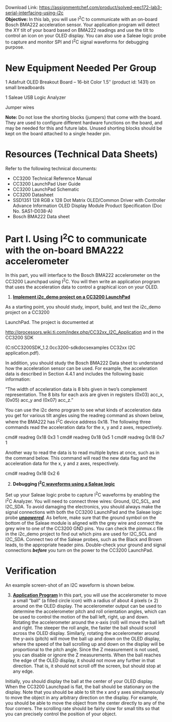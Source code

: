 Download Link: https://assignmentchef.com/product/solved-eec172-lab3-serial-interfacing-using-i2c
<br>
<strong>Objective: </strong>In this lab, you will use I<sup>2</sup>C to communicate with an on-board Bosch BMA222 acceleration sensor. Your application program will detect the XY tilt of your board based on BMA222 readings and use the tilt to control an icon on your OLED display. You can also use a Saleae logic probe to capture and monitor SPI and I<sup>2</sup>C signal waveforms for debugging purpose.

<h1>New Equipment Needed Per Group</h1>

1    Adafruit OLED Breakout Board – 16-bit Color 1.5″ (product id: 1431) on small breadboards

1    Saleae USB Logic Analyzer

Jumper wires




<strong>Note: </strong>Do not lose the shorting blocks (jumpers) that come with the board. They are used to configure different hardware functions on the board, and may be needed for this and future labs. Unused shorting blocks should be kept on the board attached to a single header pin.




<h1>Resources (Technical Data Sheets)</h1>

Refer to the following technical documents:

<ul>

 <li>CC3200 Technical Reference Manual</li>

 <li>CC3200 LaunchPad User Guide</li>

 <li>CC3200 LaunchPad Schematic</li>

 <li>CC3200 Datasheet</li>

 <li>SSD1351 128 RGB x 128 Dot Matrix OLED/Common Driver with Controller Advance Information OLED Display Module Product Specification (Doc No. SAS1-D038-A)</li>

 <li>Bosch BMA222 Data sheet</li>

</ul>







<h1>Part I. Using I<sup>2</sup>C to communicate with the on-board BMA222 accelerometer</h1>

In this part, you will interface to the Bosch BMA222 accelerometer on the CC3200 Launchpad using I<sup>2</sup>C. You will then write an application program that uses the acceleration data to control a graphical icon on your OLED.




<ol>

 <li><strong> <u>Implement i2c_demo project on a CC3200 LaunchPad</u> </strong></li>

</ol>

As a starting point, you should study, import, build, and test the i2c_demo project on a CC3200

LaunchPad. The project is documented at

<u>http://processors.wiki.ti.com/index.php/CC32xx_I2C_Application</u> and in the CC3200 SDK

(C:tiCC3200SDK_1.2.0cc3200-sdkdocsexamples CC32xx I2C application.pdf).

In addition, you should study the Bosch BMA222 Data sheet to understand how the acceleration sensor can be used. For example, the acceleration data is described in Section 4.4.1 and includes the following basic information:




“The width of acceleration data is 8 bits given in two’s complement representation. The 8 bits for each axis are given in registers (0x03) acc_x, (0x05) acc_y and (0x07) acc_z.”

You can use the i2c demo program to see what kinds of acceleration data you get for various tilt angles using the readreg command as shown below, where the BMA222 has I<sup>2</sup>C device address 0x18. The following three commands read the acceleration data for the x, y and z axes, respectively.




cmd# readreg 0x18 0x3 1 cmd# readreg 0x18 0x5 1 cmd# readreg 0x18 0x7 1




Another way to read the data is to read multiple bytes at once, such as in the command below. This command will read the new data flag and the acceleration data for the x, y and z axes, respectively.

cmd# readreg 0x18 0x2 6




<ol start="2">

 <li><strong> Debugging <u>I</u><sup>2</sup><u>C waveforms using a Saleae logic</u> </strong></li>

</ol>

Set up your Saleae logic probe to capture I<sup>2</sup>C waveforms by enabling the I<sup>2</sup>C Analyzer. You will need to connect three wires: Ground, I2C_SCL, and I2C_SDA. To avoid damaging the electronics, you should always make the signal connections with both the CC3200 LaunchPad and the Saleae logic probe <strong><em><u>unpowered</u></em></strong>. As before, make sure that the ground symbol on the bottom of the Saleae module is aligned with the grey wire and connect the grey wire to one of the CC3200 GND pins. You can check the pinmux.c file in the i2c_demo project to find out which pins are used for I2C_SCL and I2C_SDA. Connect two of the Saleae probes, such as the Black and Brown leads, to the appropriate header pins. Double-check your ground and signal connections <strong><em>before </em></strong>you turn on the power to the CC3200 LaunchPad.




<h1>Verification</h1>

<strong> </strong>

An example screen-shot of an I2C waveform is shown below.










<ol start="3">

 <li><strong> <u>Application Program</u> </strong>In this part, you will use the accelerometer to move a small “ball” (a filled circle icon) with a radius of about 4 pixels (± 2) around on the OLED display. The accelerometer output can be used to determine the accelerometer pitch and roll orientation angles, which can be used to control the motion of the ball left, right, up and down. Rotating the accelerometer around the x-axis (roll) will move the ball left and right. The steeper the roll angle, the faster the ball should scroll across the OLED display. Similarly, rotating the accelerometer around the y-axis (pitch) will move the ball up and down on the OLED display, where the speed of the ball scrolling up and down on the display will be proportional to the pitch angle. Since the Z measurement is not used, you can disable or ignore the Z measurements. When the ball reaches the edge of the OLED display, it should not move any further in that direction. That is, it should not scroll off the screen, but should stop at any edge.</li>

</ol>




Initially, you should display the ball at the center of your OLED display. When the CC3200 Launchpad is flat, the ball should be stationary on the display. Note that you should be able to tilt the x and y axes simultaneously to move the object in any arbitrary direction on the display. For example, you should be able to move the object from the center directly to any of the four corners. The scrolling rate should be fairly slow for small tilts so that you can precisely control the position of your object.





